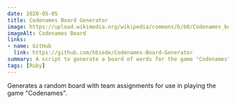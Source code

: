 ```yaml
---
date: 2020-05-05
title: Codenames Board Generator
image: https://upload.wikimedia.org/wikipedia/commons/b/b0/Codenames_board_game.jpg
imageAlt: Codenames Board
links:
- name: GitHub
  link: https://github.com/hbiede/Codenames-Board-Generator
summary: A script to generate a board of words for the game "Codenames"
tags: [Ruby]
---
```


Generates a random board with team assignments for use in playing the game "Codenames".
